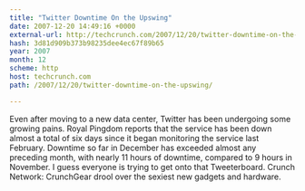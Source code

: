 ```yaml
---
title: "Twitter Downtime On the Upswing"
date: 2007-12-20 14:49:16 +0000
external-url: http://techcrunch.com/2007/12/20/twitter-downtime-on-the-upswing/
hash: 3d81d909b373b98235dee4ec67f89b65
year: 2007
month: 12
scheme: http
host: techcrunch.com
path: /2007/12/20/twitter-downtime-on-the-upswing/

---
```


Even after moving to a new data center, Twitter has been undergoing some growing pains.  Royal Pingdom reports that the service has been down almost a total of six days since it began monitoring the service last February.  Downtime so far in December has exceeded almost any preceding month, with nearly 11 hours of downtime, compared to 9 hours in November.  I guess everyone is trying to get onto that Tweeterboard.   Crunch Network:  CrunchGear drool over the sexiest new gadgets and hardware.
